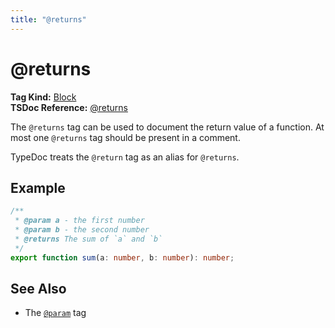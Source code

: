 ```yaml
---
title: "@returns"
---
```


# @returns

**Tag Kind:** [Block](../tags.md#block-tags) <br>
**TSDoc Reference:** [@returns](https://tsdoc.org/pages/tags/returns/)

The `@returns` tag can be used to document the return value of a function. At most one `@returns` tag should be present in a comment.

TypeDoc treats the `@return` tag as an alias for `@returns`.

## Example

```ts
/**
 * @param a - the first number
 * @param b - the second number
 * @returns The sum of `a` and `b`
 */
export function sum(a: number, b: number): number;
```

## See Also

-   The [`@param`](param.md) tag
